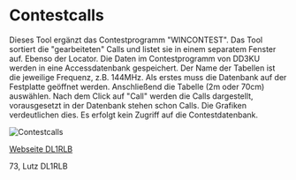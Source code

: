 # Contestcalls
 Dieses Tool ergänzt das Contestprogramm "WINCONTEST". Das Tool sortiert die "gearbeiteten" Calls und listet sie in einem separatem Fenster auf. Ebenso der Locator.
 Die Daten im Contestprogramm von DD3KU werden in eine Accessdatenbank gespeichert. Der Name der Tabellen ist die jeweilige Frequenz, z.B. 144MHz. Als erstes muss die Datenbank auf der Festplatte geöffnet werden. Anschließend die Tabelle (2m oder 70cm) auswählen. Nach dem Click auf "Call" werden die Calls dargestellt, vorausgesetzt in der Datenbank stehen schon Calls. Die Grafiken verdeutlichen dies. Es erfolgt kein Zugriff auf die Contestdatenbank. 
 
![Contestcalls](https://user-images.githubusercontent.com/69315366/89714996-ba322800-d9a2-11ea-837a-0adea6d606ed.jpg)

[Webseite DL1RLB](http://lutz-baer.homepage.t-online.de/wordpress/?p=924)
 
 73, Lutz DL1RLB

